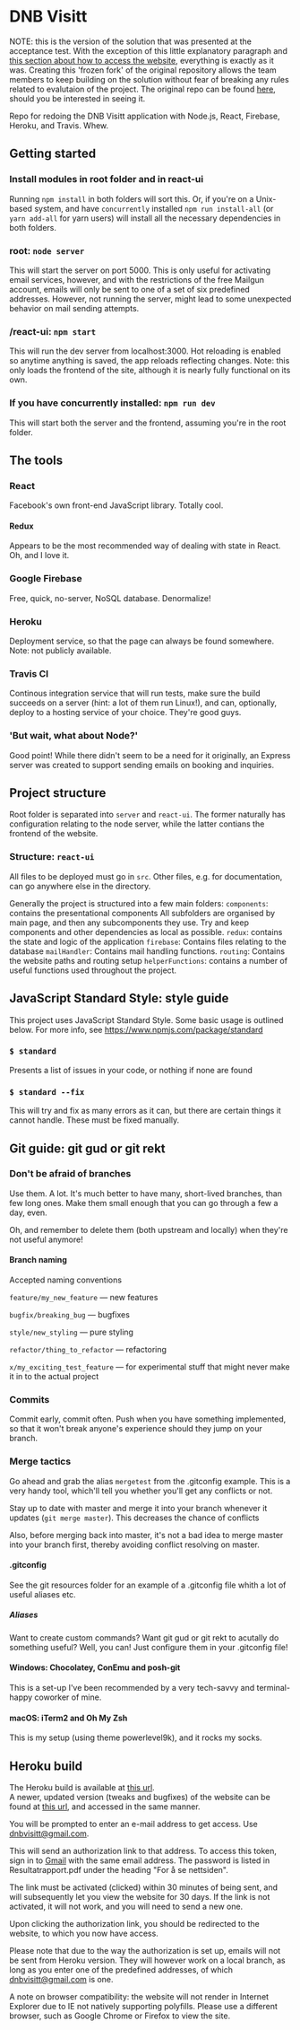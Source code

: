# DNB Visitt

NOTE: this is the version of the solution that was presented at the acceptance test. With the exception of this little explanatory paragraph and [this section about how to access the website](https://github.com/TheHeartmann/dnb-visitt-acceptance-test#heroku-build), everything is exactly as it was. Creating this 'frozen fork' of the original repository allows the team members to keep building on the solution without fear of breaking any rules related to evalutaion of the project. The original repo can be found [here](https://github.com/TheHeartmann/dnb-visitt), should you be interested in seeing it.

Repo for redoing the DNB Visitt application with Node.js, React, Firebase, Heroku, and Travis. Whew.

## Getting started

### Install modules in root folder and in react-ui
Running `npm install` in both folders will sort this. Or, if you're on a Unix-based system, and have `concurrently` installed `npm run install-all` (or `yarn add-all` for yarn users) will install all the necessary dependencies in both folders.

### root: `node server`
This will start the server on port 5000. This is only useful for activating email services, however, and with the restrictions of the free Mailgun account, emails will only be sent to one of a set of six predefined addresses. However, not running the server, might lead to some unexpected behavior on mail sending attempts.

### /react-ui: `npm start`
This will run the dev server from localhost:3000. Hot reloading is enabled so anytime anything is saved, the app reloads reflecting changes. Note: this only loads the frontend of the site, although it is nearly fully functional on its own.

### If you have concurrently installed: `npm run dev`
This will start both the server and the frontend, assuming you're in the root folder.

## The tools

### React

Facebook's own front-end JavaScript library. Totally cool.

#### Redux

Appears to be the most recommended way of dealing with state in React. Oh, and I love it.

### Google Firebase

Free, quick, no-server, NoSQL database. Denormalize!

### Heroku

Deployment service, so that the page can always be found somewhere. Note: not publicly available.

### Travis CI

Continous integration service that will run tests, make sure the build succeeds on a server (hint: a lot of them run Linux!), and can, optionally, deploy to a hosting service of your choice. They're good guys.

### 'But wait, what about Node?'

Good point! While there didn't seem to be a need for it originally, an Express server was created to support sending emails on booking and inquiries.

## Project structure

Root folder is separated into `server` and `react-ui`. The former naturally has configuration relating to the node server, while the latter contians the frontend of the website.

### Structure: `react-ui`

All files to be deployed must go in `src`. Other files, e.g. for documentation, can go anywhere else in the directory.

Generally the project is structured into a few main folders:
`components`: contains the presentational components
  All subfolders are organised by main page, and then any subcomponents they use. Try and keep components and other dependencies as local as possible.
`redux`: contains the state and logic of the application
`firebase`: Contains files relating to the database
`mailHandler`: Contains mail handling functions.
`routing`: Contains the website paths and routing setup
`helperFunctions`: contains a number of useful functions used throughout the project.

## JavaScript Standard Style: style guide
This project uses JavaScript Standard Style.
Some basic usage is outlined below. For more info, see https://www.npmjs.com/package/standard

### `$ standard`
Presents a list of issues in your code, or nothing if none are found

### `$ standard --fix`
This will try and fix as many errors as it can, but there are certain things it cannot handle.
These must be fixed manually.


## Git guide: git gud or git rekt

### Don't be afraid of branches
Use them. A lot. It's much better to have many, short-lived branches, than few long ones. Make them small enough that you can go through a few a day, even.

Oh, and remember to delete them (both upstream and locally) when they're not useful anymore!

#### Branch naming
Accepted naming conventions

`feature/my_new_feature` — new features

`bugfix/breaking_bug` — bugfixes

`style/new_styling` — pure styling

`refactor/thing_to_refactor` — refactoring

`x/my_exciting_test_feature` — for experimental stuff that might never make it in to the actual project

### Commits

Commit early, commit often. Push when you have something implemented, so that it won't break anyone's experience should they jump on your branch.

### Merge tactics

Go ahead and grab the alias `mergetest` from the .gitconfig example. This is a very handy tool, which'll tell you whether you'll get any conflicts or not.

Stay up to date with master and merge it into your branch whenever it updates (`git merge master`). This decreases the chance of conflicts

Also, before merging back into master, it's not a bad idea to merge master into your branch first, thereby avoiding conflict resolving on master.

#### .gitconfig

See the git resources folder for an example of a .gitconfig file whith a lot of useful aliases etc.

##### Aliases

Want to create custom commands? Want git gud or git rekt to acutally do something useful? Well, you can! Just configure them in your .gitconfig file!

#### Windows: Chocolatey, ConEmu and posh-git

This is a set-up I've been recommended by a very tech-savvy and terminal-happy coworker of mine.


#### macOS: iTerm2 and Oh My Zsh

This is my setup (using theme powerlevel9k), and it rocks my socks.

## Heroku build

The Heroku build is available at [this url](http://dnb-visitt-node.herokuapp.com/).  
A newer, updated version (tweaks and bugfixes) of the website can be found at [this url](http://dnb-visitt.herokuapp.com), and accessed in the same manner.

You will be prompted to enter an e-mail address to get access. Use dnbvisitt@gmail.com. 

This will send an authorization link to that address. To access this token, sign in to [Gmail](https://gmail.com) with the same email address. The password is listed in Resultatrapport.pdf under the heading "For å se nettsiden".

The link must be activated (clicked) within 30 minutes of being sent, and will subsequently let you view the website for 30 days. If the link is not activated, it will not work, and you will need to send a new one.

Upon clicking the authorization link, you should be redirected to the website, to which you now have access.

Please note that due to the way the authorization is set up, emails will not be sent from Heroku version. They will however work on a local branch, as long as you enter one of the predefined addresses, of which dnbvisitt@gmail.com is one.

A note on browser compatibility: the website will not render in Internet Explorer due to IE not natively supporting polyfills. Please use a different browser, such as Google Chrome or Firefox to view the site.

